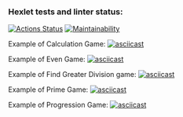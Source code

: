 ### Hexlet tests and linter status:

[![Actions Status](https://github.com/morningjacketup/frontend-project-44/workflows/hexlet-check/badge.svg)](https://github.com/morningjacketup/frontend-project-44/actions)
[![Maintainability](https://api.codeclimate.com/v1/badges/ed340b1440119b33a429/maintainability)](https://codeclimate.com/github/morningjacketup/frontend-project-44/maintainability)

Example of Calculation Game: 
[![asciicast](https://asciinema.org/a/MK6wPiYl4PLJc4Xg1L4a2oTmQ.svg)](https://asciinema.org/a/MK6wPiYl4PLJc4Xg1L4a2oTmQ)

Example of Even Game:
[![asciicast](https://asciinema.org/a/BA9Koz06qMxLQuEYme7UHDcIf.svg)](https://asciinema.org/a/BA9Koz06qMxLQuEYme7UHDcIf)

Example of Find Greater Division game:
[![asciicast](https://asciinema.org/a/mUb2RHSL4jTSgesdmLp4ShjhI.svg)](https://asciinema.org/a/mUb2RHSL4jTSgesdmLp4ShjhI)

Example of Prime Game: 
[![asciicast](https://asciinema.org/a/eCh3bDPmmobpXmEHDc7AnxG2A.svg)](https://asciinema.org/a/eCh3bDPmmobpXmEHDc7AnxG2A)

Example of Progression Game: 
[![asciicast](https://asciinema.org/a/AhW2cLcVVLVK2acrKxJYVumNZ.svg)](https://asciinema.org/a/AhW2cLcVVLVK2acrKxJYVumNZ)

